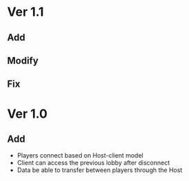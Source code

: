 # Ver 1.1

## Add

## Modify

## Fix

# Ver 1.0

## Add

- Players connect based on Host-client model
- Client can access the previous lobby after disconnect
- Data be able to transfer between players through the Host